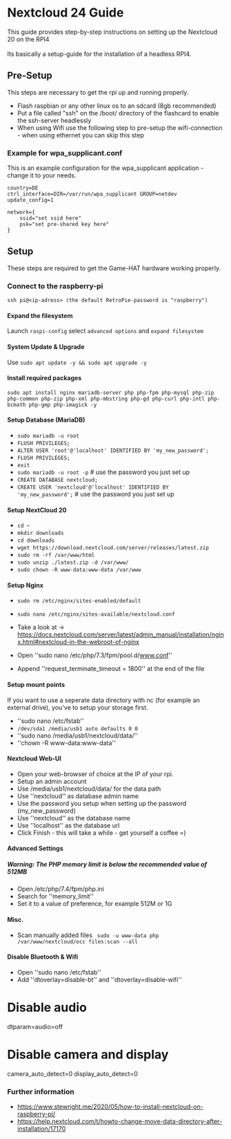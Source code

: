 # Nextcloud 24 Guide
This guide provides step-by-step instructions on setting up the Nextcloud 20 on the RPI4
\
\
Its basically a setup-guide for the installation of a headless RPI4.

## Pre-Setup
This steps are necessary to get the rpi up and running properly.
* Flash raspbian or any other linux os to an sdcard (8gb recommended)
* Put a file called "ssh" on the /boot/ directory of the flashcard to enable the ssh-server headlessly
* When using Wifi use the following step to pre-setup the wifi-connection - when using ethernet you can skip this step

### Example for wpa_supplicant.conf
This is an example configuration for the wpa_supplicant application - change it to your needs.
```
country=DE
ctrl_interface=DIR=/var/run/wpa_supplicant GROUP=netdev
update_config=1

network={
    ssid="set ssid here"
    psk="set pre-shared key here"
}
```

## Setup
These steps are required to get the Game-HAT hardware working properly.

### Connect to the raspberry-pi
``ssh pi@<ip-adress> (the default RetroPie-password is "raspberry")``

#### Expand the filesystem
Launch ``raspi-config`` select ``advanced options`` and ``expand filesystem``

#### System Update & Upgrade
Use ``sudo apt update -y && sudo apt upgrade -y``

#### Install required packages
``sudo apt install nginx mariadb-server php php-fpm php-mysql php-zip php-common php-zip php-xml php-mbstring php-gd php-curl php-intl php-bcmath php-gmp php-imagick -y``

#### Setup Database (MariaDB)
- ``sudo mariadb -u root``
- ``FLUSH PRIVILEGES;``
- ``ALTER USER 'root'@'localhost' IDENTIFIED BY 'my_new_password';``
- ``FLUSH PRIVILEGES;``
- ``exit``
- ``sudo mariadb -u root -p`` # use the password you just set up
- ``CREATE DATABASE nextcloud;``
- ``CREATE USER 'nextcloud'@'localhost' IDENTIFIED BY 'my_new_password';`` # use the password you just set up

#### Setup NextCloud 20
- ``cd ~``
- ``mkdir downloads``
- ``cd downloads``
- ``wget https://download.nextcloud.com/server/releases/latest.zip``
- ``sudo rm -rf /var/www/html``
- ``sudo unzip ./latest.zip -d /var/www/``
- ``sudo chown -R www-data:www-data /var/www``

#### Setup Nginx
- ``sudo rm /etc/nginx/sites-enabled/default``
- ``sudo nano /etc/nginx/sites-available/nextcloud.conf``
- Take a look at -> https://docs.nextcloud.com/server/latest/admin_manual/installation/nginx.html#nextcloud-in-the-webroot-of-nginx


- Open ''sudo nano /etc/php/7.3/fpm/pool.d/www.conf''
- Append ''request_terminate_timeout = 1800'' at the end of the file

#### Setup mount points
If you want to use a seperate data directory with nc (for example an external drive), 
you've to setup your storage first.
- ''sudo nano /etc/fstab''
- ``/dev/sda1 /media/usb1 auto defaults 0 0``
- ''sudo nano /media/usb1/nextcloud/data/''
- ''chown -R www-data:www-data''

#### Nextcloud Web-UI
- Open your web-browser of choice at the IP of your rpi.
- Setup an admin account
- Use /media/usb1/nextcloud/data/ for the data path 
- Use ''nextcloud'' as database admin name
- Use the password you setup when setting up the password (my_new_password)
- Use ''nextcloud'' as the database name
- Use ''localhost'' as the database url
- Click Finish - this will take a while - get yourself a coffee =)


#### Advanced Settings
##### Warning: The PHP memory limit is below the recommended value of 512MB
- Open /etc/php/7.4/fpm/php.ini
- Search for ''memory_limit''
- Set it to a value of preference, for example 512M or 1G

#### Misc.
- Scan manually added files `` sudo -u www-data php /var/www/nextcloud/occ files:scan --all``

#### Disable Bluetooth & Wifi
- Open ''sudo nano /etc/fstab''
- Add ''dtoverlay=disable-bt'' and ''dtoverlay=disable-wifi''

# Disable audio
dtparam=audio=off

# Disable camera and display
camera_auto_detect=0
display_auto_detect=0

### Further information
- https://www.stewright.me/2020/05/how-to-install-nextcloud-on-raspberry-pi/
- https://help.nextcloud.com/t/howto-change-move-data-directory-after-installation/17170
